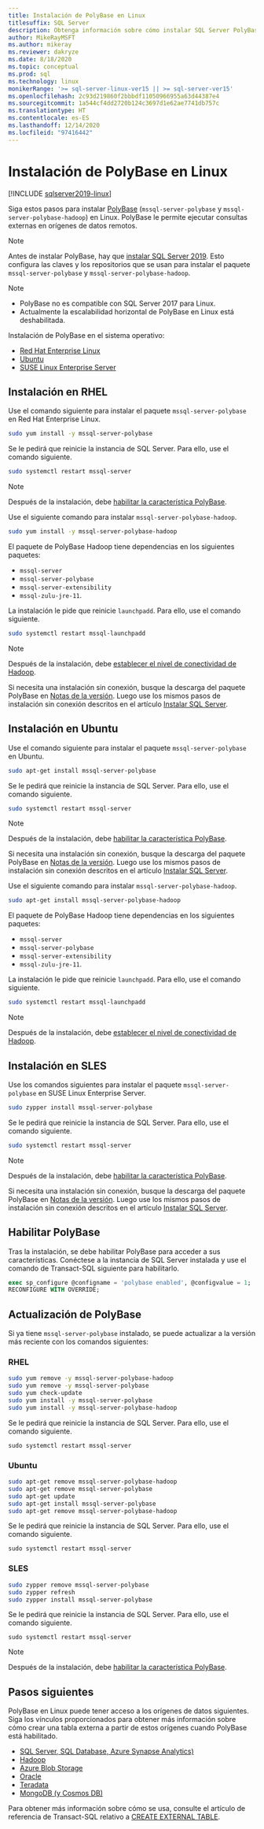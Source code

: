 ```yaml
---
title: Instalación de PolyBase en Linux
titlesuffix: SQL Server
description: Obtenga información sobre cómo instalar SQL Server PolyBase en Linux. PolyBase le permite ejecutar consultas externas en orígenes de datos remotos.
author: MikeRayMSFT
ms.author: mikeray
ms.reviewer: dakryze
ms.date: 8/18/2020
ms.topic: conceptual
ms.prod: sql
ms.technology: linux
monikerRange: '>= sql-server-linux-ver15 || >= sql-server-ver15'
ms.openlocfilehash: 2c93d219860f2bbbdf11050966955a63d44387e4
ms.sourcegitcommit: 1a544cf4dd2720b124c3697d1e62ae7741db757c
ms.translationtype: HT
ms.contentlocale: es-ES
ms.lasthandoff: 12/14/2020
ms.locfileid: "97416442"
---
```

# <a name="install-polybase-on-linux"></a>Instalación de PolyBase en Linux

[!INCLUDE [sqlserver2019-linux](../../includes/applies-to-version/sqlserver2019-linux.md)]

Siga estos pasos para instalar [PolyBase](../../relational-databases/polybase/polybase-guide.md) (`mssql-server-polybase` y `mssql-server-polybase-hadoop`) en Linux. PolyBase le permite ejecutar consultas externas en orígenes de datos remotos.

>[!NOTE]
> Antes de instalar PolyBase, hay que [instalar SQL Server 2019](../../linux/sql-server-linux-setup.md#platforms). Esto configura las claves y los repositorios que se usan para instalar el paquete `mssql-server-polybase` y `mssql-server-polybase-hadoop`.

>[!NOTE]
>
> - PolyBase no es compatible con SQL Server 2017 para Linux.
> - Actualmente la escalabilidad horizontal de PolyBase en Linux está deshabilitada.

Instalación de PolyBase en el sistema operativo:

- [Red Hat Enterprise Linux](#RHEL)
- [Ubuntu](#ubuntu)
- [SUSE Linux Enterprise Server](#SLES)

## <a name="install-on-rhel"></a><a name="RHEL"></a>Instalación en RHEL

Use el comando siguiente para instalar el paquete `mssql-server-polybase` en Red Hat Enterprise Linux. 

```bash
sudo yum install -y mssql-server-polybase
```

Se le pedirá que reinicie la instancia de SQL Server. Para ello, use el comando siguiente.

```bash
sudo systemctl restart mssql-server
```

>[!NOTE]
>Después de la instalación, debe [habilitar la característica PolyBase](#enable).

Use el siguiente comando para instalar `mssql-server-polybase-hadoop`. 

```bash
sudo yum install -y mssql-server-polybase-hadoop
```

El paquete de PolyBase Hadoop tiene dependencias en los siguientes paquetes:
- `mssql-server`
- `mssql-server-polybase`
- `mssql-server-extensibility`
- `mssql-zulu-jre-11`. 

La instalación le pide que reinicie `launchpadd`. Para ello, use el comando siguiente.

```bash
sudo systemctl restart mssql-launchpadd
```

>[!NOTE]
>Después de la instalación, debe [establecer el nivel de conectividad de Hadoop](../../database-engine/configure-windows/polybase-connectivity-configuration-transact-sql.md#c-set-hadoop-connectivity).

Si necesita una instalación sin conexión, busque la descarga del paquete PolyBase en [Notas de la versión](../../linux/sql-server-linux-release-notes.md). Luego use los mismos pasos de instalación sin conexión descritos en el artículo [Instalar SQL Server](../../linux/sql-server-linux-setup.md#offline).

## <a name="install-on-ubuntu"></a><a name="ubuntu"></a>Instalación en Ubuntu

Use el comando siguiente para instalar el paquete `mssql-server-polybase` en Ubuntu. 

```bash
sudo apt-get install mssql-server-polybase
```

Se le pedirá que reinicie la instancia de SQL Server. Para ello, use el comando siguiente.

```bash
sudo systemctl restart mssql-server
```

>[!NOTE]
>Después de la instalación, debe [habilitar la característica PolyBase](#enable).

Si necesita una instalación sin conexión, busque la descarga del paquete PolyBase en [Notas de la versión](../../linux/sql-server-linux-release-notes.md). Luego use los mismos pasos de instalación sin conexión descritos en el artículo [Instalar SQL Server](../../linux/sql-server-linux-setup.md#offline).

Use el siguiente comando para instalar `mssql-server-polybase-hadoop`. 

```bash
sudo apt-get install mssql-server-polybase-hadoop
```

El paquete de PolyBase Hadoop tiene dependencias en los siguientes paquetes:
- `mssql-server`
- `mssql-server-polybase`
- `mssql-server-extensibility`
- `mssql-zulu-jre-11`. 

La instalación le pide que reinicie `launchpadd`. Para ello, use el comando siguiente.

```bash
sudo systemctl restart mssql-launchpadd
```

>[!NOTE]
>Después de la instalación, debe [establecer el nivel de conectividad de Hadoop](../../relational-databases/polybase/polybase-configure-hadoop.md#configure-hadoop-connectivity).

## <a name="install-on-sles"></a><a name="SLES"></a>Instalación en SLES

Use los comandos siguientes para instalar el paquete `mssql-server-polybase` en SUSE Linux Enterprise Server. 

```bash
sudo zypper install mssql-server-polybase
```

Se le pedirá que reinicie la instancia de SQL Server. Para ello, use el comando siguiente.

```bash
sudo systemctl restart mssql-server
```

>[!NOTE]
>Después de la instalación, debe [habilitar la característica PolyBase](#enable).

Si necesita una instalación sin conexión, busque la descarga del paquete PolyBase en [Notas de la versión](../../linux/sql-server-linux-release-notes.md). Luego use los mismos pasos de instalación sin conexión descritos en el artículo [Instalar SQL Server](../../linux/sql-server-linux-setup.md#offline).


## <a name="enable-polybase"></a><a name="enable"></a> Habilitar PolyBase

Tras la instalación, se debe habilitar PolyBase para acceder a sus características. Conéctese a la instancia de SQL Server instalada y use el comando de Transact-SQL siguiente para habilitarlo.

```sql
exec sp_configure @configname = 'polybase enabled', @configvalue = 1;
RECONFIGURE WITH OVERRIDE;
```

## <a name="update-polybase"></a>Actualización de PolyBase

Si ya tiene `mssql-server-polybase` instalado, se puede actualizar a la versión más reciente con los comandos siguientes:

### <a name="rhel"></a>RHEL

```bash
sudo yum remove -y mssql-server-polybase-hadoop
sudo yum remove -y mssql-server-polybase
sudo yum check-update
sudo yum install -y mssql-server-polybase
sudo yum install -y mssql-server-polybase-hadoop
```

Se le pedirá que reinicie la instancia de SQL Server. Para ello, use el comando siguiente.

```
sudo systemctl restart mssql-server
```

### <a name="ubuntu"></a>Ubuntu

```bash
sudo apt-get remove mssql-server-polybase-hadoop
sudo apt-get remove mssql-server-polybase
sudo apt-get update 
sudo apt-get install mssql-server-polybase
sudo apt-get remove mssql-server-polybase-hadoop
```

Se le pedirá que reinicie la instancia de SQL Server. Para ello, use el comando siguiente.

```
sudo systemctl restart mssql-server
```

### <a name="sles"></a>SLES

```bash
sudo zypper remove mssql-server-polybase
sudo zypper refresh
sudo zypper install mssql-server-polybase
```

Se le pedirá que reinicie la instancia de SQL Server. Para ello, use el comando siguiente.

```
sudo systemctl restart mssql-server
```

>[!NOTE]
>Después de la instalación, debe [habilitar la característica PolyBase](#enable).

## <a name="next-steps"></a>Pasos siguientes

PolyBase en Linux puede tener acceso a los orígenes de datos siguientes. Siga los vínculos proporcionados para obtener más información sobre cómo crear una tabla externa a partir de estos orígenes cuando PolyBase está habilitado. 

- [SQL Server, SQL Database, Azure Synapse Analytics)](../../relational-databases/polybase/polybase-configure-sql-server.md)
- [Hadoop](../../relational-databases/polybase/polybase-configure-hadoop.md)
- [Azure Blob Storage](../../relational-databases/polybase/polybase-configure-azure-blob-storage.md)
- [Oracle](../../relational-databases/polybase/polybase-configure-oracle.md)
- [Teradata](../../relational-databases/polybase/polybase-configure-teradata.md)
- [MongoDB (y Cosmos DB)](../../relational-databases/polybase/polybase-configure-mongodb.md)

Para obtener más información sobre cómo se usa, consulte el artículo de referencia de Transact-SQL relativo a [CREATE EXTERNAL TABLE](../../t-sql/statements/create-external-table-transact-sql.md).
